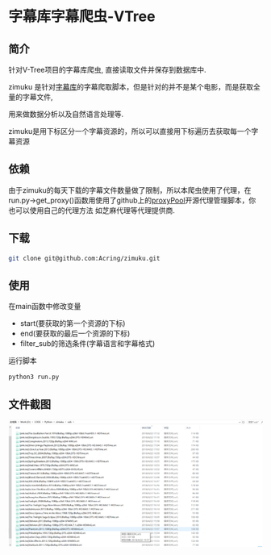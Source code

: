 # 字幕库字幕爬虫-VTree



## 简介

针对V-Tree项目的字幕库爬虫, 直接读取文件并保存到数据库中.

zimuku 是针对[字幕库](www.zimuku.cn)的字幕爬取脚本，但是针对的并不是某个电影，而是获取全量的字幕文件,

用来做数据分析以及自然语言处理等.

zimuku是用下标区分一个字幕资源的，所以可以直接用下标遍历去获取每一个字幕资源

## 依赖

由于zimuku的每天下载的字幕文件数量做了限制，所以本爬虫使用了代理，在run.py->get_proxy()函数用使用了github上的[proxyPool](https://github.com/Python3WebSpider/ProxyPool)开源代理管理脚本，你也可以使用自己的代理方法
如芝麻代理等代理提供商.


## 下载

```bash
git clone git@github.com:Acring/zimuku.git
```


## 使用

在main函数中修改变量

- start(要获取的第一个资源的下标)
- end(要获取的最后一个资源的下标)
- filter_sub的筛选条件(字幕语言和字幕格式)

运行脚本

```bash
python3 run.py
```




## 文件截图

![](./sub.png)

